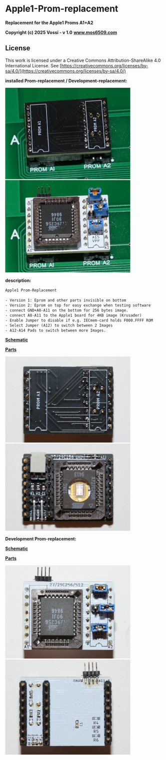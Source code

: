 # Apple1-Prom-replacement 
**Replacement for the Apple1 Proms A1+A2**

**Copyright (c) 2025 Vossi - v 1.0**
**www.mos6509.com**

## License
This work is licensed under a Creative Commons Attribution-ShareAlike 4.0
International License. See [https://creativecommons.org/licenses/by-sa/4.0/](https://creativecommons.org/licenses/by-sa/4.0/)

**installed Prom-replacement / Development-replacement:**

![prom-replacement](https://github.com/vossi1/Apple1-prom-replacement/blob/master/photos/prom-replacement.jpg) ![prom-development](https://github.com/vossi1/Apple1-prom-replacement/blob/master/photos/prom-development.jpg)

**description:**

    Apple1 Prom-Replacement

    - Version 1: Eprom and other parts invisible on bottom
    - Version 2: Eprom on top for easy exchange when testing software
    - connect GND+A8-A11 on the bottom for 256 bytes image.
    - connect A8-A11 to the Apple1 board for 4KB image (Krusader)
    - Enable Jumper to disable if e.g. IECmem-card holds F000.FFFF ROM
    - Select Jumper (A12) to switch between 2 Images
    - A12-A14 Pads to switch between more Images.

**[Schematic](https://github.com/vossi1/Apple1-prom-replacement/blob/master/schematic_v10.png)**

**[Parts](https://github.com/vossi1/Apple1-prom-replacement/blob/master/parts_v10.txt)**

![top](https://github.com/vossi1/Apple1-prom-replacement/blob/master/photos/top.jpg) ![bottom](https://github.com/vossi1/Apple1-prom-replacement/blob/master/photos/bottom.jpg)

**Development Prom-replacement:**

**[Schematic](https://github.com/vossi1/Apple1-prom-development/blob/master/schematic_v10.png)**

**[Parts](https://github.com/vossi1/Apple1-prom-development/blob/master/parts_v10.txt)**

![top](https://github.com/vossi1/Apple1-prom-replacement/blob/master/photos/top_dev.jpg) ![bottom](https://github.com/vossi1/Apple1-prom-replacement/blob/master/photos/bottom_dev.jpg)


